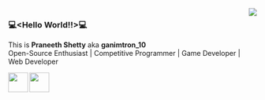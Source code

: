 
<img align='right' src='https://media.giphy.com/media/l0HlNaQ6gWfllcjDO/giphy.gif'>

### 💻\<Hello World!!\>💻

This is **Praneeth Shetty** aka **ganimtron_10** <br>
Open-Source Enthusiast | Competitive Programmer | Game Developer | Web Developer

[<img height='40' align='left' src='https://simpleicons.org/icons/linkedin.svg'>](https://www.linkedin.com/in/praneeth-shetty-6b0892202/)
[<img height='40' align='left' src='https://simpleicons.org/icons/youtube.svg'>](https://www.youtube.com/channel/UCqmjz897ENq1ySddSkvtUNg)

